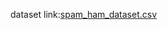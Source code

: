 dataset link:[spam_ham_dataset.csv](https://github.com/Abisheak2783/Smarter-ai/files/13226619/spam_ham_dataset.csv)

